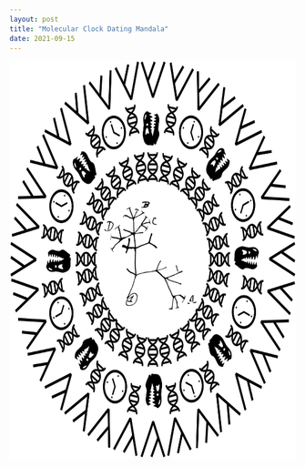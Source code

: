 ```yaml
---
layout: post
title: "Molecular Clock Dating Mandala"
date: 2021-09-15
---
```


<p style="text-align:center;"><img src="/img/photo10.jpg" height="700" width="700"></p>	
